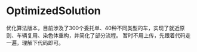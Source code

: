 # OptimizedSolution
优化算法版本，目前涉及了300个委托单、40种不同类型的车，实现了就近原则、车辆复用、染色体重构，并简化了部分流程。
暂时不用上传，先跟着代码走一遍，理解下代码即可。


